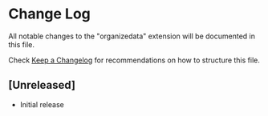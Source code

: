 # Change Log

All notable changes to the "organizedata" extension will be documented in this file.

Check [Keep a Changelog](http://keepachangelog.com/) for recommendations on how to structure this file.

## [Unreleased]

- Initial release